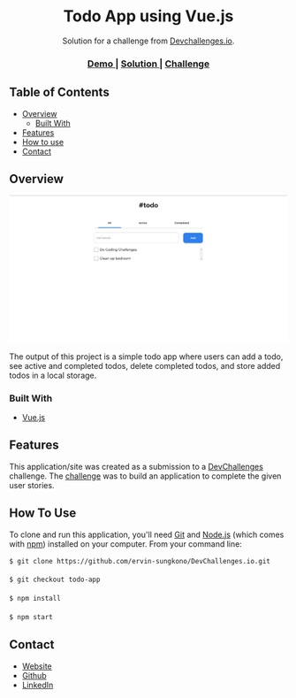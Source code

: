 <h1 align="center">Todo App using Vue.js</h1>

<div align="center">
   Solution for a challenge from  <a href="http://devchallenges.io" target="_blank">Devchallenges.io</a>.
</div>

<div align="center">
  <h3>
    <a href="https://{your-demo-link.your-domain}">
      Demo
    </a>
    <span> | </span>
    <a href="https://{your-url-to-the-solution}">
      Solution
    </a>
    <span> | </span>
    <a href="https://devchallenges.io/challenges/hH6PbOHBdPm6otzw2De5">
      Challenge
    </a>
  </h3>
</div>

<!-- TABLE OF CONTENTS -->

## Table of Contents

- [Overview](#overview)
  - [Built With](#built-with)
- [Features](#features)
- [How to use](#how-to-use)
- [Contact](#contact)

<!-- OVERVIEW -->

## Overview

![screenshot](./public/preview_img.png)

The output of this project is a simple todo app where users can add a todo, see active and completed todos, delete completed todos, and store added todos in a local storage.

### Built With
- [Vue.js](https://vuejs.org/)

## Features
This application/site was created as a submission to a [DevChallenges](https://devchallenges.io/challenges) challenge. The [challenge](https://devchallenges.io/challenges/hH6PbOHBdPm6otzw2De5) was to build an application to complete the given user stories.

## How To Use
To clone and run this application, you'll need [Git](https://git-scm.com) and [Node.js](https://nodejs.org/en/download/) (which comes with [npm](http://npmjs.com)) installed on your computer. From your command line:

```bash
$ git clone https://github.com/ervin-sungkono/DevChallenges.io.git

$ git checkout todo-app

$ npm install

$ npm start
```

## Contact

- [Website](https://ervin-sungkono.vercel.app)
- [Github](https://github.com/ervin-sungkono)
- [LinkedIn](https://www.linkedin.com/in/ervin-cahyadinata-sungkono/)
